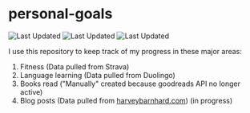 # personal-goals
![Last Updated](https://img.shields.io/date/1616121485?color=FC4C02&label=Fitness%20Updated&logo=strava)
![Last Updated](https://img.shields.io/date/1616121485?color=7ac70c&label=Language%20Updated&logo=duolingo)
![Last Updated](https://img.shields.io/date/1616121485?color=e9e5cd&label=Books%20Updated&logo=goodreads)

I use this repository to keep track of my progress in these major areas:

1. Fitness (Data pulled from Strava)
2. Language learning (Data pulled from Duolingo)
3. Books read ("Manually" created because goodreads API no longer active)
4. Blog posts (Data pulled from [harveybarnhard.com](https://harveybarnhard.com)) (in progress)
